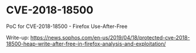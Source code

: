 # CVE-2018-18500
PoC for CVE-2018-18500 - Firefox Use-After-Free

Write-up: https://news.sophos.com/en-us/2019/04/18/protected-cve-2018-18500-heap-write-after-free-in-firefox-analysis-and-exploitation/
